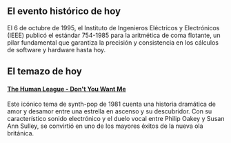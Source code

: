 ## El evento histórico de hoy
El 6 de octubre de 1995, el Instituto de Ingenieros Eléctricos y Electrónicos (IEEE) publicó el estándar 754-1985 para la aritmética de coma flotante, un pilar fundamental que garantiza la precisión y consistencia en los cálculos de software y hardware hasta hoy.

## El temazo de hoy
#### [The Human League - Don't You Want Me](https://www.youtube.com/watch?v=uPudE8nDog0)
Este icónico tema de synth-pop de 1981 cuenta una historia dramática de amor y desamor entre una estrella en ascenso y su descubridor. Con su característico sonido electrónico y el duelo vocal entre Philip Oakey y Susan Ann Sulley, se convirtió en uno de los mayores éxitos de la nueva ola británica.

